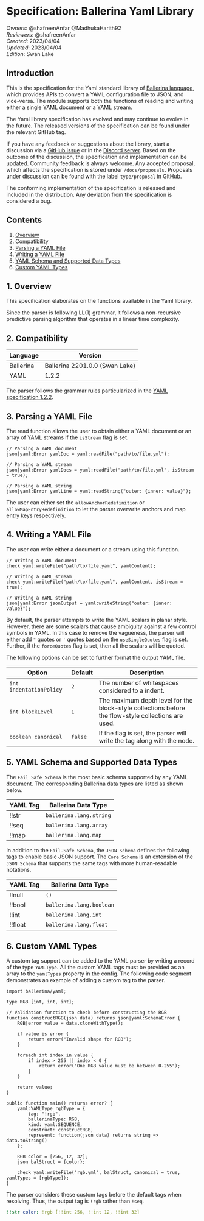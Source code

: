 # Specification: Ballerina Yaml Library

_Owners_: @shafreenAnfar @MadhukaHarith92  
_Reviewers_: @shafreenAnfar  
_Created_: 2023/04/04  
_Updated_: 2023/04/04  
_Edition_: Swan Lake

## Introduction
This is the specification for the Yaml standard library of [Ballerina language](https://ballerina.io/), which provides APIs to convert a YAML configuration file to JSON, and vice-versa. The module supports both the functions of reading and writing either a single YAML document or a YAML stream.

The Yaml library specification has evolved and may continue to evolve in the future. The released versions of the specification can be found under the relevant GitHub tag.

If you have any feedback or suggestions about the library, start a discussion via a [GitHub issue](https://github.com/ballerina-platform/ballerina-standard-library/issues) or in the [Discord server](https://discord.gg/ballerinalang). Based on the outcome of the discussion, the specification and implementation can be updated. Community feedback is always welcome. Any accepted proposal, which affects the specification is stored under `/docs/proposals`. Proposals under discussion can be found with the label `type/proposal` in GitHub.

The conforming implementation of the specification is released and included in the distribution. Any deviation from the specification is considered a bug.

## Contents

1. [Overview](#1-overview)
2. [Compatibility](#2-compatibility)
3. [Parsing a YAML File](#3-parsing-a-yaml-file)
4. [Writing a YAML File](#4-writing-a-yaml-file)
5. [YAML Schema and Supported Data Types](#5-yaml-schema-and-supported-data-types)
6. [Custom YAML Types](#6-custom-yaml-types)

## 1. Overview
This specification elaborates on the functions available in the Yaml library.

Since the parser is following LL(1) grammar, it follows a non-recursive predictive parsing algorithm that operates in a linear time complexity.

## 2. Compatibility

| Language  | Version                        |
| --------- | ------------------------------ |
| Ballerina | Ballerina 2201.0.0 (Swan Lake) |
| YAML      | 1.2.2                          |

The parser follows the grammar rules particularized in the [YAML specification 1.2.2](https://yaml.org/spec/1.2.2/).

## 3. Parsing a YAML File

The read function allows the user to obtain either a YAML document or an array of YAML streams if the `isStream` flag is set.

```ballerina
// Parsing a YAML document
json|yaml:Error yamlDoc = yaml:readFile("path/to/file.yml");

// Parsing a YAML stream
json|yaml:Error yamlDocs = yaml:readFile("path/to/file.yml", isStream = true);

// Parsing a YAML string 
json|yaml:Error yamlLine = yaml:readString("outer: {inner: value}");
```

The user can either set the `allowAnchorRedefinition` or `allowMapEntryRedefinition` to let the parser overwrite anchors and map entry keys respectively.

## 4. Writing a YAML File

The user can write either a document or a stream using this function.

```ballerina
// Writing a YAML document
check yaml:writeFile("path/to/file.yaml", yamlContent);

// Writing a YAML stream
check yaml:writeFile("path/to/file.yaml", yamlContent, isStream = true);

// Writing a YAML string
json|yaml:Error jsonOutput = yaml:writeString("outer: {inner: value}");
```

By default, the parser attempts to write the YAML scalars in planar style. However, there are some scalars that cause ambiguity against a few control symbols in YAML. In this case to remove the vagueness, the parser will either add  `"` quotes or `'` quotes based on the `useSingleQuotes` flag is set. Further, if the `forceQuotes` flag is set, then all the scalars will be quoted.

The following options can be set to further format the output YAML file.

| Option                  | Default | Description                                                                                         |
| ----------------------- | ------- | --------------------------------------------------------------------------------------------------- |
| `int indentationPolicy` | `2`     | The number of whitespaces considered to a indent.                                                   |
| `int blockLevel`        | `1`     | The maximum depth level for the block-style collections before the flow-style collections are used. |
| `boolean canonical`     | `false` | If the flag is set, the parser will write the tag along with the node.                              |

## 5. YAML Schema and Supported Data Types

The `Fail Safe Schema` is the most basic schema supported by any YAML document. The corresponding Ballerina data types are listed as shown below.

| YAML Tag | Ballerina Data Type     |
| -------- | ----------------------- |
| !!str    | `ballerina.lang.string` |
| !!seq    | `ballerina.lang.array`  |
| !!map    | `ballerina.lang.map`    |

In addition to the `Fail-Safe Schema`, the `JSON Schema` defines the following tags to enable basic JSON support. The `Core Schema` is an extension of the `JSON Schema` that supports the same tags with more human-readable notations.

| YAML Tag | Ballerina Data Type      |
| -------- | ------------------------ |
| !!null   | `()`                     |
| !!bool   | `ballerina.lang.boolean` |
| !!int    | `ballerina.lang.int`     |
| !!float  | `ballerina.lang.float`   |

## 6. Custom YAML Types

A custom tag support can be added to the YAML parser by writing a record of the type `YAMLType`. All the custom YAML tags must be provided as an array to the `yamlTypes` property in the config. The following code segment demonstrates an example of adding a custom tag to the parser.

```ballerina
import ballerina/yaml;

type RGB [int, int, int];

// Validation function to check before constructing the RGB
function constructRGB(json data) returns json|yaml:SchemaError {
    RGB|error value = data.cloneWithType();

    if value is error {
        return error("Invalid shape for RGB");
    }

    foreach int index in value {
        if index > 255 || index < 0 {
            return error("One RGB value must be between 0-255");
        }
    }

    return value;
}

public function main() returns error? {
    yaml:YAMLType rgbType = {
        tag: "!rgb",
        ballerinaType: RGB,
        kind: yaml:SEQUENCE,
        construct: constructRGB,
        represent: function(json data) returns string => data.toString()
    };

    RGB color = [256, 12, 32];
    json balStruct = {color};

    check yaml:writeFile("rgb.yml", balStruct, canonical = true, yamlTypes = [rgbType]);
}
```

The parser considers these custom tags before the default tags when resolving. Thus, the output tag is `!rgb` rather than `!seq`.

```yaml
!!str color: !rgb [!!int 256, !!int 12, !!int 32]
```
